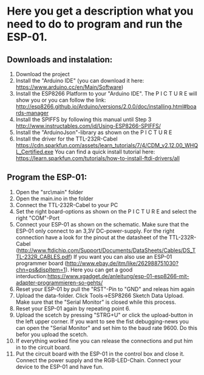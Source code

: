 # Here you get a description what you need to do to program and run the ESP-01.

## Downloads and instalation:
1.	Download the project
2.	Install the "Arduino IDE" (you can download it here: https://www.arduino.cc/en/Main/Software)
3.	Install the ESP8266 Platform to your "Arduino IDE". The P I C T U R E will show you or you can follow the link: http://esp8266.github.io/Arduino/versions/2.0.0/doc/installing.html#boards-manager
4.	Install the SPIFFS by following this manual until Step 3 http://www.instructables.com/id/Using-ESP8266-SPIFFS/
5.	Install the "ArduinoJson"-library as shown on the P I C T U R E
6.	Install the driver for the TTL-232R-Cabel https://cdn.sparkfun.com/assets/learn_tutorials/7/4/CDM_v2.12.00_WHQL_Certified.exe
	  You can find a quick install tutorial here: https://learn.sparkfun.com/tutorials/how-to-install-ftdi-drivers/all

## Program the ESP-01:
1.	Open the "src\main" folder
2.	Open the main.ino in the folder
3.	Connect the TTL-232R-Cabel to your PC
4. 	Set the right board-options as shown on the P I C T U R E and select the right "COM"-Port
5.	Connect your ESP-01 as shown on the schematic. Make sure that the ESP-01 only connect to an 3,3V DC-power-supply.
	  For the right connection have a look for the pinout at the datasheet of the TTL-232R-Cabel (http://www.ftdichip.com/Support/Documents/DataSheets/Cables/DS_TTL-232R_CABLES.pdf)
	  If you want you can also use an ESP-01 programmer board (http://www.ebay.de/itm/like/262988751030?chn=ps&dispItem=1). Here you can get a good interduction:https://www.xgadget.de/anleitung/esp-01-esp8266-mit-adapter-programmieren-so-gehts/
6.	Reset your ESP-01 by pull the "RST"-Pin to "GND" and releas him again
7.	Upload the data-folder. Click Tools->ESP8266 Sketch Data Upload.
	  Make sure that the "Serial Monitor" is closed while this process.
8.	Reset your ESP-01 again by repeating point 6.
9.	Upload the scetch by pressing "STRG+U" or click the upload-button in the left upper corner.
	  If you want to see the fist debugging-news you can open the "Serial Monitor" and set him to the baud rate 9600. Do this befor you upload the scetch.
10.	If everything worked fine you can release the connections and put him in to the circuit board.
11.	Put the circuit board with the ESP-01 in the control box and close it. Connect the power supply and the RGB-LED-Chain.
	  Connect your device to the ESP-01 and have fun.
